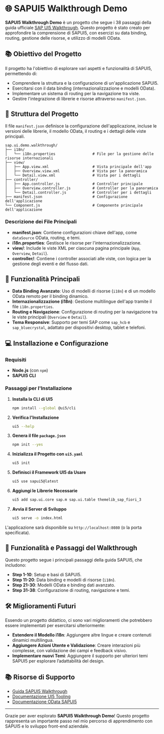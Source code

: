 # 🌐 SAPUI5 Walkthrough Demo

**SAPUI5 Walkthrough Demo** è un progetto che segue i 38 passaggi della guida ufficiale [SAP UI5 Walkthrough](https://sapui5.hana.ondemand.com/sdk/#/topic/3da5f4be63264db99f2e5b04c5e853db). Questo progetto è stato creato per approfondire la comprensione di SAPUI5, con esercizi su data binding, routing, gestione delle risorse, e utilizzo di modelli OData.

## 📚 Obiettivo del Progetto

Il progetto ha l'obiettivo di esplorare vari aspetti e funzionalità di SAPUI5, permettendo di:
- Comprendere la struttura e la configurazione di un'applicazione SAPUI5.
- Esercitarsi con il data binding (internazionalizzazione e modelli OData).
- Implementare un sistema di routing per la navigazione tra viste.
- Gestire l'integrazione di librerie e risorse attraverso `manifest.json`.

## 📂 Struttura del Progetto

Il file `manifest.json` definisce la configurazione dell'applicazione, incluse le versioni delle librerie, il modello OData, il routing e i dettagli delle viste principali.

```plaintext
sap.ui.demo.walkthrough/
├── i18n/
│   └── i18n.properties                 # File per la gestione delle risorse internazionali
├── view/
│   ├── App.view.xml                    # Vista principale dell'app
│   ├── Overview.view.xml               # Vista per la panoramica
│   └── Detail.view.xml                 # Vista per i dettagli
├── controller/
│   ├── App.controller.js               # Controller principale
│   ├── Overview.controller.js          # Controller per la panoramica
│   └── Detail.controller.js            # Controller per i dettagli
├── manifest.json                       # Configurazione dell'applicazione
└── Component.js                        # Componente principale dell'applicazione
```

### Descrizione dei File Principali

- **manifest.json**: Contiene configurazioni chiave dell'app, come `dataSource` OData, routing, e temi.
- **i18n.properties**: Gestisce le risorse per l'internazionalizzazione.
- **view/**: Include le viste XML per ciascuna pagina principale (`App`, `Overview`, `Detail`).
- **controller/**: Contiene i controller associati alle viste, con logica per la gestione degli eventi e del flusso dati.

## 🚀 Funzionalità Principali

- **Data Binding Avanzato**: Uso di modelli di risorse (`i18n`) e di un modello OData remoto per il binding dinamico.
- **Internazionalizzazione (i18n)**: Gestione multilingue dell'app tramite il file `i18n.properties`.
- **Routing e Navigazione**: Configurazione di routing per la navigazione tra le viste principali (`Overview` e `Detail`).
- **Tema Responsive**: Supporto per temi SAP come `sap_hcb` e `sap_bluecrystal`, adattato per dispositivi desktop, tablet e telefoni.

## 💻 Installazione e Configurazione

### Requisiti

- **Node.js** (con `npm`)
- **SAPUI5 CLI**

### Passaggi per l'Installazione

1. **Installa la CLI di UI5**
   ```bash
   npm install --global @ui5/cli
   ```

2. **Verifica l'Installazione**
   ```bash
   ui5 --help
   ```

3. **Genera il file `package.json`**
   ```bash
   npm init --yes
   ```

4. **Inizializza il Progetto con `ui5.yaml`**
   ```bash
   ui5 init
   ```

5. **Definisci il Framework UI5 da Usare**
   ```bash
   ui5 use sapui5@latest
   ```

6. **Aggiungi le Librerie Necessarie**
   ```bash
   ui5 add sap.ui.core sap.m sap.ui.table themelib_sap_fiori_3
   ```

7. **Avvia il Server di Sviluppo**
   ```bash
   ui5 serve -o index.html
   ```

L'applicazione sarà disponibile su `http://localhost:8080` (o la porta specificata).

## 📘 Funzionalità e Passaggi del Walkthrough

Questo progetto segue i principali passaggi della guida SAPUI5, che includono:

- **Step 1-10**: Setup e basi di SAPUI5.
- **Step 11-20**: Data binding e modelli di risorse (`i18n`).
- **Step 21-30**: Modelli OData e binding dati avanzato.
- **Step 31-38**: Configurazione di routing, navigazione e temi.

## 🛠️ Miglioramenti Futuri

Essendo un progetto didattico, ci sono vari miglioramenti che potrebbero essere implementati per esercitarsi ulteriormente:

- **Estendere il Modello i18n**: Aggiungere altre lingue e creare contenuti dinamici multilingua.
- **Aggiungere Azioni Utente e Validazione**: Creare interazioni più complesse, con validazione dei campi e feedback visivo.
- **Implementare nuovi Temi**: Aggiungere il supporto per ulteriori temi SAPUI5 per esplorare l’adattabilità del design.

## 📚 Risorse di Supporto

- [Guida SAPUI5 Walkthrough](https://sapui5.hana.ondemand.com/sdk/#/topic/3da5f4be63264db99f2e5b04c5e853db)
- [Documentazione UI5 Tooling](https://sap.github.io/ui5-tooling/stable/pages/GettingStarted/)
- [Documentazione OData SAPUI5](https://ui5.sap.com/#/topic/91f6a3beed4e4e548f0a0a0c2495bb4e)

---

Grazie per aver esplorato **SAPUI5 Walkthrough Demo**! Questo progetto rappresenta un importante passo nel mio percorso di apprendimento con SAPUI5 e lo sviluppo front-end aziendale.

